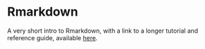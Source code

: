 # Rmarkdown

A very short intro to Rmarkdown, with a link to a longer tutorial and reference guide, available [here](https://rbolam.github.io/Rmarkdown).
